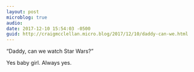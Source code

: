 ```yaml
---
layout: post
microblog: true
audio: 
date: 2017-12-10 15:54:03 -0500
guid: http://craigmcclellan.micro.blog/2017/12/10/daddy-can-we.html
---
```

“Daddy, can we watch Star Wars?”

Yes baby girl. Always yes.
